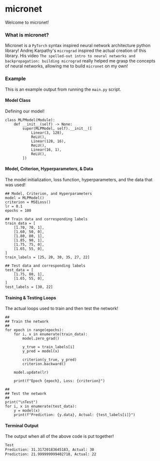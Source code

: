 # micronet
Welcome to micronet!

### What is micronet?
Micronet is a `PyTorch` syntax inspired neural network architecture python library! 
Andrej Karpathy's `micrograd` inspired the actual creation of this library. His video
`The spelled-out intro to neural networks and backpropagation: building micrograd` really
helped me grasp the concepts of neural networks, allowing me to build `micronet` on my own!

### Example
This is an example output from running the `main.py` script.

#### Model Class
Defining our model!

```python3
class MLPModel(Module):
    def __init__(self) -> None:
        super(MLPModel, self).__init__([
            Linear(3, 128),
            ReLU(),
            Linear(128, 16),
            ReLU(),
            Linear(16, 1),
            ReLU(),
        ])
```

#### Model, Criterion, Hyperparameters, & Data
The model initialization, loss function, hyperparameters, and the data that was used!

```python3
## Model, Criterion, and Hyperparameters
model = MLPModel()
criterion = MSELoss()
lr = 0.1
epochs = 100

## Train data and corresponding labels
train_data = [
    [1.70, 70, 1],
    [1.60, 50, 0],
    [1.80, 80, 1],
    [1.85, 90, 1],
    [1.75, 75, 0],
    [1.65, 55, 0],
]
train_labels = [25, 20, 30, 35, 27, 22]

## Test data and corresponding labels
test_data = [
    [1.75, 80, 1],
    [1.65, 55, 0],
]
test_labels = [30, 22]
```

#### Training & Testing Loops
The actual loops used to train and then test the network!

```python3
##
## Train the network
##
for epoch in range(epochs):
    for i, x in enumerate(train_data):
        model.zero_grad()

        y_true = train_labels[i]
        y_pred = model(x)

        criterion(y_true, y_pred)
        criterion.backward()

    model.update(lr)

    print(f"Epoch {epoch}, Loss: {criterion}")

##
## Test the network
##
print("\nTest")
for i, x in enumerate(test_data):
    y = model(x)
    print(f"Prediction: {y.data}, Actual: {test_labels[i]}")
```

#### Terminal Output
The output when all of the above code is put together!

```bash
Test
Prediction: 31.31720183645183, Actual: 30
Prediction: 21.999999999402718, Actual: 22
```